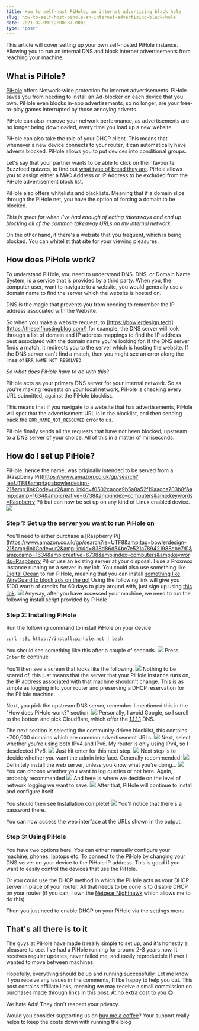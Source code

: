 ```yaml
---
title: How to self-host PiHole, an internet advertising black hole
slug: how-to-self-host-pihole-an-internet-advertising-black-hole
date: 2021-02-09T12:00:37.000Z
type: "post"
---
```




This article will cover setting up your own self-hosted PiHole instance. Allowing you to run an internal DNS and block internet advertisements from reaching your machine.

## What is PiHole?

[PiHole](https://pi-hole.net/) offers Network-wide protection for internet advertisements. PiHole saves you from needing to install an Ad-blocker on each device that you own. PiHole even blocks in-app advertisements, so no longer, are your free-to-play games interrupted by those annoying adverts.

PiHole can also improve your network performance, as advertisements are no longer being downloaded, every time you load up a new website.

PiHole can also take the role of your DHCP client. This means that whenever a new device connects to your router, it can automatically have adverts blocked. PiHole allows you to put devices into conditional groups. 

Let's say that your partner wants to be able to click on their favourite Buzzfeed quizzes, to find out [what type of bread they are](https://www.buzzfeed.com/mathewguiver/which-type-of-bread-are-you). PiHole allows you to assign either a MAC Address or IP Address to be excluded from the PiHole advertisement block list.

PiHole also offers whitelists and blacklists. Meaning that if a domain slips through the PiHole net, you have the option of forcing a domain to be blocked. 

*This is great for when I've had enough of eating takeaways and end up blocking all of the common takeaway URLs on my internal network.*

On the other hand, if there's a website that you frequent, which is being blocked. You can whitelist that site for your viewing pleasures.

## How does PiHole work?

To understand PiHole, you need to understand DNS. DNS, or Domain Name System, is a service that is provided by a third party. When you, the computer user, want to navigate to a website, you would generally use a domain name to find the server which the website is hosted on.

DNS is the magic that prevents you from needing to remember the IP address associated with the Website.

So when you make a website request, to [https://bowlerdesign.tech](https://theselfhostingblog.com/) for example, the DNS server will look through a list of domain and IP address mappings to find the IP address best associated with the domain name you're looking for. If the DNS server finds a match, it redirects you to the server which is hosting the website. If the DNS server can't find a match, then you might see an error along the lines of `ERR_NAME_NOT_RESOLVED`

*So what does PiHole have to do with this?*

PiHole acts as your primary DNS server for your internal network. So as you're making requests on your local network, PiHole is checking every URL submitted, against the PiHole blocklist.

This means that if you navigate to a website that has advertisements, PiHole will spot that the advertisement URL is in the blocklist, and then sending back the `ERR_NAME_NOT_RESOLVED` error to us.

PiHole finally sends all the requests that have not been blocked, upstream to a DNS server of your choice. All of this in a matter of milliseconds.

## How do I set up PiHole?


PiHole, hence the name, was originally intended to be served from a [Raspberry Pi](https://www.amazon.co.uk/gp/search?ie=UTF8&amp;tag=bowlerdesign-21&amp;linkCode=ur2&amp;linkId=f0502cacce9b5a8a52f19aadca703b8f&amp;camp=1634&amp;creative=6738&amp;index=computers&amp;keywords=Raspberry Pi) but can now be set up on any kind of Linux enabled device.
![](https://ir-uk.amazon-adsystem.com/e/ir?t=bowlerdesign-21&amp;l=ur2&amp;o=2)
### Step 1: Set up the server you want to run PiHole on

You'll need to either purchase a [Raspberry Pi](https://www.amazon.co.uk/gp/search?ie=UTF8&amp;tag=bowlerdesign-21&amp;linkCode=ur2&amp;linkId=838d86d54be7e521a789421988ebe7d1&amp;camp=1634&amp;creative=6738&amp;index=computers&amp;keywords=Raspberry Pi) or use an existing server at your disposal. I use a Proxmox instance running on a server in my loft. You could also use something like [Digital Ocean](https://www.digitalocean.com/) to run PiHole, meaning that you can install [something like WireGuard to block ads on the go!](https://theselfhostingblog.com/posts/self-hosting-a-wireguard-vpn-the-easy-way/) Using the following link will give you $100 worth of credits for 60 days to play around with, just sign up using [this link](https://m.do.co/c/d2a3afe52625).
![](https://ir-uk.amazon-adsystem.com/e/ir?t=bowlerdesign-21&amp;l=ur2&amp;o=2)
Anyway, after you have accessed your machine, we need to run the following install script provided by PiHole

### Step 2: Installing PiHole

Run the following command to install PiHole on your device

`curl -sSL https://install.pi-hole.net | bash`

You should see something like this after a couple of seconds.
![](https://theselfhostingblog.com/content/images/2021/02/1.png)
Press `Enter` to continue

You'll then see a screen that looks like the following.
![](https://theselfhostingblog.com/content/images/2021/02/2.png)
Nothing to be scared of, this just means that the server that your PiHole instance runs on, the IP address associated with that machine shouldn't change. This is as simple as logging into your router and preserving a DHCP reservation for the PiHole machine.

Next, you pick the upstream DNS server, remember I mentioned this in the "How does PiHole work?" section.
![](https://theselfhostingblog.com/content/images/2021/02/3-1.png)
Personally, I avoid Google, so I scroll to the bottom and pick Cloudflare, which offer the [1.1.1.1](https://1.1.1.1) DNS.

The next section is selecting the community-driven blocklist, this contains ~700,000 domains which are common advertisement URLs.
![](https://theselfhostingblog.com/content/images/2021/02/4-1.png)
Next, select whether you're using both IPv4 and IPv6. My router is only using IPv4, so I deselected IPv6.
![](https://theselfhostingblog.com/content/images/2021/02/5-1.png)
Just hit enter for this next step.
![](https://theselfhostingblog.com/content/images/2021/02/6.png)
Next step is to decide whether you want the admin interface. Generally recommended!
![](https://theselfhostingblog.com/content/images/2021/02/7.png)
Definitely install the web server, unless you know what you're doing...
![](https://theselfhostingblog.com/content/images/2021/02/8.png)
You can choose whether you want to log queries or not here. Again, probably recommended
![](https://theselfhostingblog.com/content/images/2021/02/9-1.png)
And here is where we decide on the level of network logging we want to save.
![](https://theselfhostingblog.com/content/images/2021/02/10.png)
After that, PiHole will continue to install and configure itself.

You should then see Installation complete!
![](https://theselfhostingblog.com/content/images/2021/02/11.png)
You'll notice that there's a password there.

You can now access the web interface at the URLs shown in the output.

### Step 3: Using PiHole

You have two options here. You can either manually configure your machine, phones, laptops etc. To connect to the PiHole by changing your DNS server on your device to the PiHole IP address. This is good if you want to easily control the devices that use the PiHole.

Or you could use the DHCP method in which the PiHole acts as your DHCP server in place of your router. All that needs to be done is to disable DHCP on your router (if you can, I own the [Netgear Nighthawk](https://amzn.to/3cRFb73) which allows me to do this).

Then you just need to enable DHCP on your PiHole via the settings menu.

## That's all there is to it

The guys at PiHole have made it really simple to set up, and it's honestly a pleasure to use. I've had a PiHole running for around 2-3 years now. It receives regular updates, never failed me, and easily reproducible if ever I wanted to move between machines.

Hopefully, everything should be up and running successfully. Let me know if you receive any issues in the comments, I'll be happy to help you out.
This post contains affiliate links, meaning we  may receive a small commission on purchases made through links in this post. At no extra cost to you 😊 

We hate Ads! They don't respect your privacy. 

Would you consider supporting us on [buy me a coffee](https://www.buymeacoffee.com/selfhostingblog)? Your support really helps to keep the costs down with running the blog
